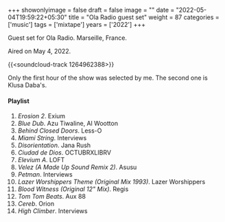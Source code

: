 +++
showonlyimage = false
draft = false
image = ""
date = "2022-05-04T19:59:22+05:30"
title = "Ola Radio guest set"
weight = 87
categories = ['music']
tags = ['mixtape']
years = ['2022']
+++

Guest set for Ola Radio. Marseille, France.


<!--more-->

Aired on May 4, 2022.


{{<soundcloud-track 1264962388>}}

Only the first hour of the show was selected by me. The second one is Klusa Daba's.

#### Playlist


1. _Erosion 2_. Exium
2. _Blue Dub_. Azu Tiwaline, Al Wootton
3. _Behind Closed Doors_. Less-O
4. _Miami String_. Interviews
4. _Disorientation_. Jana Rush
5. _Ciudad de Dios_. OCTUBRXLIBRV
6. _Elevium A_. LOFT
7. _Velez (A Made Up Sound Remix 2)_. Asusu
8. _Petman_. Interviews
9. _Lazer Worshippers Theme (Original Mix 1993)_.  Lazer Worshippers
10. _Blood Witness (Original 12" Mix)_. Regis
11. _Tom Tom Beats_. Aux 88
12. _Cereb_.	Orion
13. _High Climber_. Interviews